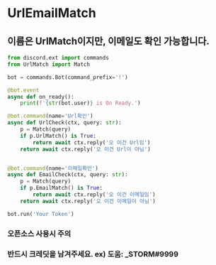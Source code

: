 # **U**rl**E**mail**Match**

## 이름은 UrlMatch이지만, 이메일도 확인 가능합니다.

```py
from discord.ext import commands
from UrlMatch import Match

bot = commands.Bot(command_prefix='!')

@bot.event
async def on_ready():
    print(f'{str(bot.user)} is On Ready.')

@bot.command(name='Url확인')
async def UrlCheck(ctx, query: str):
    p = Match(query)
    if p.UrlMatch() is True:
        return await ctx.reply('오 이건 Url임')
    return await ctx.reply('오 이건 Url이 아님')


@bot.command(name='이메일확인')
async def EmailCheck(ctx, query: str):
    p = Match(query)
    if p.EmailMatch() is True:
        return await ctx.reply('오 이건 이메일임')
    return await ctx.reply('오 이건 이메일이 아님')

bot.run('Your Token')
```

### 오픈소스 사용시 주의
### 반드시 크레딧을 남겨주세요. ex) 도움: _STORM#9999